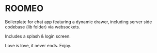 # ROOMEO

Boilerplate for chat app featuring a dynamic drawer, including server side codebase (lib folder) via websockets.

Includes a splash & login screen.

Love is love, it never ends. Enjoy.
